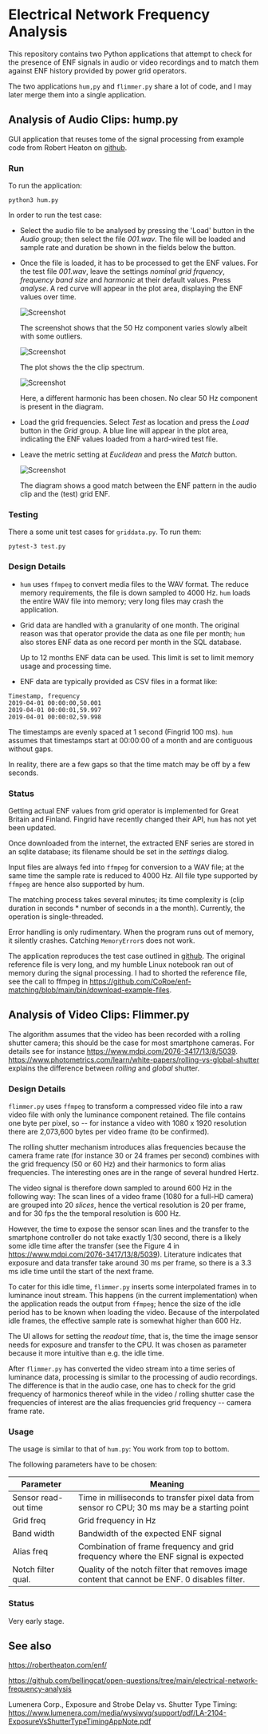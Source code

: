 # Electrical Network Frequency Analysis

This repository contains two Python applications that attempt to check for the
presence of ENF signals in audio or video recordings and to match them against
ENF history provided by power grid operators.

The two applications `hum,py` and `flimmer.py` share a lot of code, and I may
later merge them into a single application.

## Analysis of Audio Clips: hump.py

GUI application that reuses tome of the signal processing from example code
from Robert Heaton on [github](https://github.com/robert/enf-matching).

### Run

To run the application:

```
python3 hum.py
```

In order to run the test case:

- Select the audio file to be analysed by pressing the 'Load' button in the
  *Audio* group; then select the file *001.wav*. The file will be loaded and
  sample rate and duration be shown in the fields below the button.

- Once the file is loaded, it has to be processed to get the ENF values. For
  the test file *001.wav*, leave the settings *nominal grid frquency*,
  *frequency band size* and *harmonic* at their default values. Press
  *analyse*. A red curve will appear in the plot area, displaying the ENF
  values over time.

  ![Screenshot](images/screenshot-clip-enf.png)

  The screenshot shows that the 50 Hz component varies slowly albeit with some
  outliers.

  ![Screenshot](images/screenshot-clip-spectrum.png)

  The plot shows the the clip spectrum.

  ![Screenshot](images/screenshot-bad-param.png)

  Here, a different harmonic has been chosen. No clear 50 Hz component is
  present in the diagram.

- Load the grid frequencies. Select *Test* as location and press the *Load*
  button in the *Grid* group. A blue line will appear in the plot area,
  indicating the ENF values loaded from a hard-wired test file.

- Leave the metric setting at *Euclidean* and press the *Match* button.

  ![Screenshot](images/screenshot-matched.png)

  The diagram shows a good match between the ENF pattern in the audio clip and
  the (test) grid ENF.

### Testing

There a some unit test cases for `griddata.py`. To run them:

```
pytest-3 test.py
```

### Design Details

- `hum` uses `ffmpeg` to convert media files to the WAV format. The reduce
  memory requirements, the file is down sampled to 4000 Hz. `hum` loads the
  entire WAV file into memory; very long files may crash the application.

- Grid data are handled with a granularity of one month. The original reason
  was that operator provide the data as one file per month; `hum` also stores
  ENF data as one record per month in the SQL database.

  Up to 12 months ENF data can be used. This limit is set to limit memory
  usage and processing time.

- ENF data are typically provided as CSV files in a format like:

```
Timestamp, frequency
2019-04-01 00:00:00,50.001
2019-04-01 00:00:01,59.997
2019-04-01 00:00:02,59.998
```

  The timestamps are evenly spaced at 1 second (Fingrid 100 ms). `hum` assumes
  that timestamps start at 00:00:00 of a month and are contiguous without
  gaps.

  In reality, there are a few gaps so that the time match may be off by a few
  seconds.

### Status

Getting actual ENF values from grid operator is implemented for Great Britain
and Finland. Fingrid have recently changed their API, `hum` has not yet been
updated.

Once downloaded from the internet, the extracted ENF series are stored in an
sqlite database; its filename should be set in the *settings* dialog.

Input files are always fed into `ffmpeg` for conversion to a WAV file; at the
same time the sample rate is reduced to 4000 Hz. All file type supported by
`ffmpeg` are hence also supported by hum.

The matching process takes several minutes; its time complexity is (clip
duration in seconds * number of seconds in a the month). Currently, the
operation is single-threaded.

Error handling is only rudimentary. When the program runs out of memory, it
silently crashes. Catching `MemoryError`s does not work.

The application reproduces the test case outlined in
[github](https://github.com/robert/enf-matching). The original reference
file is very long, and my humble Linux notebook ran out of memory during the
signal processing. I had to shorted the reference file, see the call to ffmpeg
in https://github.com/CoRoe/enf-matching/blob/main/bin/download-example-files.

## Analysis of Video Clips: Flimmer.py

The algorithm assumes that the video has been recorded with a rolling shutter
camera; this should be the case for most smartphone cameras. For details see
for instance
https://www.mdpi.com/2076-3417/13/8/5039. https://www.photometrics.com/learn/white-papers/rolling-vs-global-shutter
explains the difference between *rolling* and *global* shutter.

### Design Details

`flimmer.py` uses `ffmpeg` to transform a compressed video file into a raw
video file with only the luminance component retained. The file contains one
byte per pixel, so -- for instance a video with 1080 x 1920 resolution there
are 2,073,600 bytes per video frame (to be confirmed).

The rolling shutter mechanism introduces alias frequencies because the camera
frame rate (for instance 30 or 24 frames per second) combines with the grid
frequency (50 or 60 Hz) and their harmonics to form alias frequencies. The
interesting ones are in the range of several hundred Hertz.

The video signal is therefore down sampled to around 600 Hz in the following
way: The scan lines of a video frame (1080 for a full-HD camera) are grouped
into 20 *slices*, hence the vertical resolution is 20 per frame, and for 30
fps the the temporal resolution is 600 Hz.

However, the time to expose the sensor scan lines and the transfer to the
smartphone controller do not take exactly 1/30 second, there is a likely some
idle time after the transfer (see the Figure 4 in
https://www.mdpi.com/2076-3417/13/8/5039). Literature indicates that exposure
and data transfer take around 30 ms per frame, so there is a 3.3 ms idle time
until the start of the next frame.

To cater for this idle time, `flimmer.py` inserts some interpolated frames in
to luminance inout stream. This happens (in the current implementation) when
the application reads the output from `ffmpeg`; hence the size of the idle
period has to be known when loading the video. Because of the interpolated
idle frames, the effective sample rate is somewhat higher than 600 Hz.

The UI allows for setting the *readout time*, that is, the time the image
sensor needs for exposure and transfer to the CPU. It was chosen as parameter
because it more intuitive than e.g. the idle time.

After `flimmer.py` has converted the video stream into a time series of
luminance data, processing is similar to the processing of audio
recordings. The difference is that in the audio case, one has to check for the
grid frequency of harmonics thereof while in the video / rolling shutter case
the frequencies of interest are the alias frequencies grid frequency -- camera
frame rate.

### Usage

The usage is similar to that of `hum.py`: You work from top to bottom.

The following parameters have to be chosen:

| Parameter            | Meaning                                                                                       |
|----------------------|-----------------------------------------------------------------------------------------------|
| Sensor read-out time | Time in milliseconds to transfer pixel data from sensor ro CPU; 30 ms may be a starting point |
| Grid freq            | Grid frequency in Hz                                                                          |
| Band width           | Bandwidth of the expected ENF signal                                                          |
| Alias freq           | Combination of frame frequency and grid frequency where the ENF signal is expected            |
| Notch filter qual.   | Quality of the notch filter that removes image content that cannot be ENF. 0 disables filter. |


### Status

Very early stage.

## See also

https://robertheaton.com/enf/

https://github.com/bellingcat/open-questions/tree/main/electrical-network-frequency-analysis

Lumenera Corp., Exposure and Strobe Delay vs. Shutter Type Timing:
https://www.lumenera.com/media/wysiwyg/support/pdf/LA-2104-ExposureVsShutterTypeTimingAppNote.pdf
